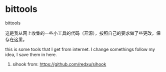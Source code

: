bittools
========

bittools


这是我从网上收集的一些小工具的代码（开源），按照自己的要求做了些更改，保存在这里。


this is some tools that I get from internet. I change somethings follow my idea, I save them in here.

 1. sihook
          from:  https://github.com/redxu/sihook


